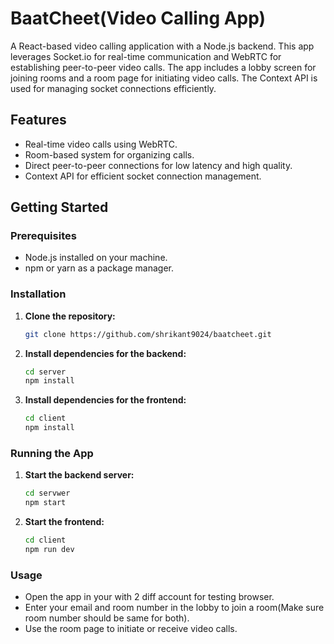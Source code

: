# BaatCheet(Video Calling App)

A React-based video calling application with a Node.js backend. This app leverages Socket.io for real-time communication and WebRTC for establishing peer-to-peer video calls. The app includes a lobby screen for joining rooms and a room page for initiating video calls. The Context API is used for managing socket connections efficiently.

## Features

- Real-time video calls using WebRTC.
- Room-based system for organizing calls.
- Direct peer-to-peer connections for low latency and high quality.
- Context API for efficient socket connection management.


## Getting Started

### Prerequisites

- Node.js installed on your machine.
- npm or yarn as a package manager.

### Installation

1. **Clone the repository:**
    ```bash
    git clone https://github.com/shrikant9024/baatcheet.git
    ```

2. **Install dependencies for the backend:**
    ```bash
    cd server
    npm install
    ```

3. **Install dependencies for the frontend:**
    ```bash
    cd client
    npm install
    ```

### Running the App

1. **Start the backend server:**
    ```bash
    cd servwer
    npm start
    ```

2. **Start the frontend:**
    ```bash
    cd client
    npm run dev
    ```

### Usage

- Open the app in your  with 2 diff account for testing browser.
- Enter your email and room number in the lobby to join a room(Make sure room number should be same for both).
- Use the room page to initiate or receive video calls.



